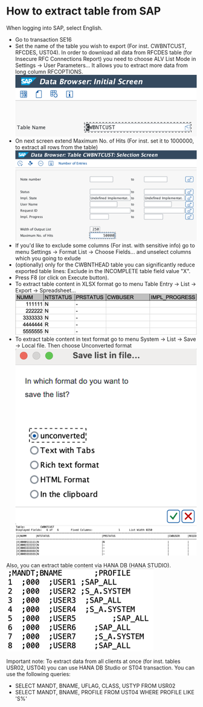 # How to extract table from SAP
When logging into SAP, select English.

* Go to transaction SE16
* Set the name of the table you wish to export (For inst. CWBNTCUST, RFCDES, UST04).  In order to download all data from RFCDES table (for Insecure RFC Connections Report) you need to choose ALV List Mode in Settings -> User Parameters... It allows you to extract more data from long column RFCOPTIONS.
![Screenshot](./img/se16_tablename.png)
* On next screen extend Maximum No. of Hits (For inst. set it to 1000000, to extract all rows from the table)
![Screenshot](./img/se16_second_screen.png)
* If you'd like to exclude some columns (For inst. with sensitive info) go to menu Settings -> Format List -> Choose Fields... and unselect columns which you going to exlude
* (optionally) only for the CWBNTHEAD table you can significantly reduce exported table lines: Exclude in the INCOMPLETE table field value "X".
* Press F8 (or click on Execute button).
* To extract table content in XLSX format go to menu Table Entry -> List -> Export -> Spreadsheet...
![Screenshot](./img/se16_xlsx.png)
* To extract table content in text format go to menu System -> List -> Save -> Local file. Then choose Unconverted format
![Screenshot](./img/se16_unconverted_choose.png)
![Screenshot](./img/se16_unconverted.png)

Also, you can extract table content via HANA DB (HANA STUDIO).
<br/> ![Screenshot](./img/hana_table.png)

Important note: To extract data from all clients at once (for inst. tables USR02, UST04) you can use HANA DB Studio or ST04 transaction. You can use the following queries:
* SELECT MANDT, BNAME, UFLAG, CLASS, USTYP FROM USR02
* SELECT MANDT, BNAME, PROFILE FROM UST04 WHERE PROFILE LIKE 'S%'
